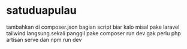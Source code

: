 # satuduapulau

tambahkan di composer.json bagian script biar kalo misal pake laravel tailwind langsung sekali panggil pake composer run dev gak perlu php artisan serve dan npm run dev

